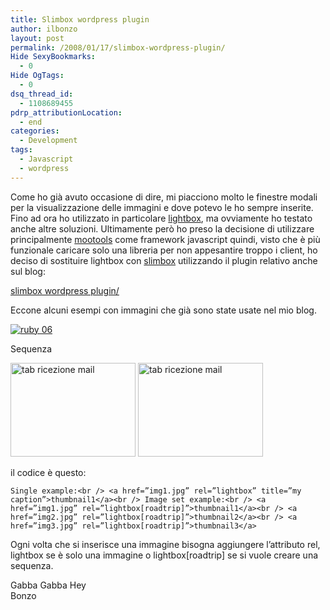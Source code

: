 ```yaml
---
title: Slimbox wordpress plugin
author: ilbonzo
layout: post
permalink: /2008/01/17/slimbox-wordpress-plugin/
Hide SexyBookmarks:
  - 0
Hide OgTags:
  - 0
dsq_thread_id:
  - 1108689455
pdrp_attributionLocation:
  - end
categories:
  - Development
tags:
  - Javascript
  - wordpress
---
```

Come ho già avuto occasione di dire, mi piacciono molto le finestre modali per la visualizzazione delle immagini e dove potevo le ho sempre inserite.  
Fino ad ora ho utilizzato in particolare <a href="http://www.huddletogether.com/projects/lightbox2/" class="Tips3" title="huddletogether.com lightbox2">lightbox</a>, ma ovviamente ho testato anche altre soluzioni. Ultimamente però ho preso la decisione di utilizzare principalmente <a href="http://mootools.net/" class="Tips3" title="framework javascipt mootools">mootools</a> come framework javascript quindi, visto che è più funzionale caricare solo una libreria per non appesantire troppo i client, ho deciso di sostituire lightbox con <a href="http://www.digitalia.be/software/slimbox" class="Tips3" title="Finestra modale con slimbox">slimbox</a> utilizzando il plugin relativo anche sul blog:

[slimbox wordpress plugin/][1]

Eccone alcuni esempi con immagini che già sono state usate nel mio blog.

<a href='http://magni.me/wp-content/uploads/2008/01/06_ruby.png' title='ruby 06' rel="lightbox"><img src='http://magni.me/wp-content/uploads/2008/01/06_ruby.thumbnail.png' alt='ruby 06' /></a>

Sequenza

<a href='http://magni.me/wp-content/uploads/2007/05/g_evolution.png' title='tab ricezione mail' rel="lightbox[roadtrip]"><img src='http://magni.me/wp-content/uploads/2007/05/g_evolution.png' alt='tab ricezione mail' width="200" height="150" /></a> <a href='http://magni.me/wp-content/uploads/2007/05/g_evolution.png' title='tab ricezione mail' rel="lightbox[roadtrip]"><img src='http://magni.me/wp-content/uploads/2007/05/g_evolution.png' alt='tab ricezione mail' width="200" height="150" /></a>

il codice è questo:

`Single example:<br />
<a href=”img1.jpg” rel=”lightbox” title=”my caption”>thumbnail1</a><br />
Image set example:<br />
<a href=”img1.jpg” rel=”lightbox[roadtrip]”>thumbnail1</a><br />
<a href=”img2.jpg” rel=”lightbox[roadtrip]”>thumbnail2</a><br />
<a href=”img3.jpg” rel=”lightbox[roadtrip]”>thumbnail3</a>`

Ogni volta che si inserisce una immagine bisogna aggiungere l&#8217;attributo rel, lightbox se è solo una immagine o lightbox[roadtrip] se si vuole creare una sequenza.

Gabba Gabba Hey  
Bonzo

<div class='kindleWidget kindleLight' >
  
</div>



 [1]: http://www.4mj.it/slimbox-wordpress-plugin/